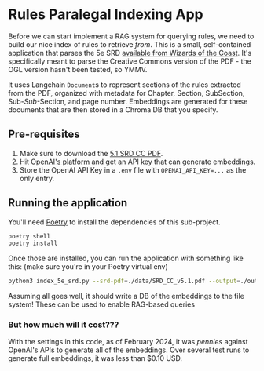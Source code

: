 # Rules Paralegal Indexing App

Before we can start implement a RAG system for querying rules, we need to build our nice index of rules to retrieve _from_.  This is a small, self-contained application that parses the 5e SRD [available from Wizards of the Coast](https://dnd.wizards.com/resources/systems-reference-document).  It's specifically meant to parse the Creative Commons version of the PDF - the OGL version hasn't been tested, so YMMV.

It uses Langchain `Document`s to represent sections of the rules extracted from the PDF, organized with metadata for Chapter, Section, SubSection, Sub-_Sub_-Section, and page number.  Embeddings are generated for these documents that are then stored in a Chroma DB that you specify.

## Pre-requisites
1. Make sure to download the [5.1 SRD CC PDF](https://media.wizards.com/2023/downloads/dnd/SRD_CC_v5.1.pdf).
1. Hit [OpenAI's platform](https://platform.openai.com/api-keys) and get an API key that can generate embeddings.
1. Store the OpenAI API Key in a `.env` file with `OPENAI_API_KEY=...` as the only entry.


## Running the application
You'll need [Poetry](https://python-poetry.org/docs/) to install the dependencies of this sub-project.

```bash
poetry shell
poetry install
```

Once those are installed, you can run the application with something like this: (make sure you're in your Poetry virtual env)

```bash
python3 index_5e_srd.py --srd-pdf=./data/SRD_CC_v5.1.pdf --output=./output_dir_for_chromadb --env .env
```

Assuming all goes well, it should write a DB of the embeddings to the file system!  These can be used to enable RAG-based queries


### But how much will it cost???
With the settings in this code, as of February 2024, it was _pennies_ against OpenAI's APIs to generate all of the embeddings.  Over several test runs to generate full embeddings, it was less than $0.10 USD.